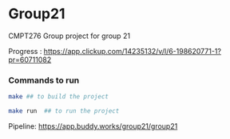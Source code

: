 # Group21

CMPT276 Group project for group 21



Progress : https://app.clickup.com/14235132/v/l/6-198620771-1?pr=60711082

### Commands to run

``` sh
make ## to build the project

make run  ## to run the project
```

Pipeline: https://app.buddy.works/group21/group21

